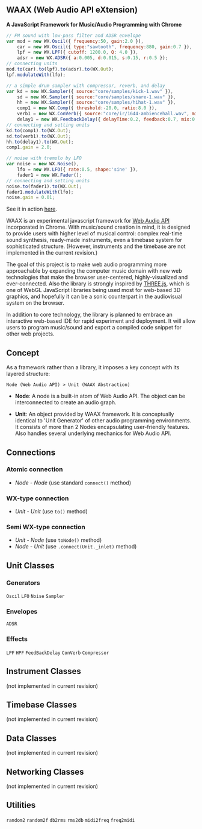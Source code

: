 WAAX (Web Audio API eXtension)
------------------------------
**A JavaScript Framework for Music/Audio Programming with Chrome**

```javascript
// FM sound with low-pass filter and ADSR envelope
var mod = new WX.Oscil({ frequency:50, gain:2.0 }),
    car = new WX.Oscil({ type:"sawtooth", frequency:880, gain:0.7 }),
    lpf = new WX.LPF({ cutoff: 1200.0, Q: 4.0 }),
    adsr = new WX.ADSR({ a:0.005, d:0.015, s:0.15, r:0.5 });
// connecting units
mod.to(car).to(lpf).to(adsr).to(WX.Out);
lpf.modulateWith(lfo);

// a simple drum sampler with compressor, reverb, and delay
var kd = new WX.Sampler({ source:"core/samples/kick-1.wav" }),
    sd = new WX.Sampler({ source:"core/samples/snare-1.wav" }),
    hh = new WX.Sampler({ source:"core/samples/hihat-1.wav" }),
    comp1 = new WX.Comp({ threshold:-20.0, ratio:8.0 }),
    verb1 = new WX.ConVerb({ source:"core/ir/1644-ambiencehall.wav", mix: 0.5 }),
    delay1 = new WX.FeedbackDelay({ delayTime:0.2, feedback:0.7, mix:0.25 }),
// connecting and setting units
kd.to(comp1).to(WX.Out);
sd.to(verb1).to(WX.Out);
hh.to(delay1).to(WX.Out);
comp1.gain = 2.0;

// noise with tremolo by LFO
var noise = new WX.Noise(),
    lfo = new WX.LFO({ rate:0.5, shape:'sine' }),
    fader1 = new WX.Fader();
// connecting and setting units    
noise.to(fader1).to(WX.Out);
fader1.modulateWith(lfo);
noise.gain = 0.01;
```
See it in action [here][3].

WAAX is an experimental javascript framework for [Web Audio API][1] incorporated in Chrome. With music/sound creation in mind, it is designed to provide users with higher level of musical control: complex real-time sound synthesis, ready-made instruments, even a timebase system for sophisticated structure. (However, instruments and the timebase are not implemented in the current revision.)

The goal of this project is to make web audio programming more approachable by expanding the computer music domain with new web technologies that make the browser user-centered, highly-visualized and ever-connected. Also the library is strongly inspired by [THREE.js][2], which is one of WebGL JavaScript libraries being used most for web-based 3D graphics, and hopefully it can be a sonic counterpart in the audiovisual system on the browser.

In addition to core technology, the library is planned to embrace an interactive web-based IDE for rapid experiment and deployment. It will allow users to program music/sound and export a compiled code snippet for other web projects.

[1]: https://dvcs.w3.org/hg/audio/raw-file/tip/webaudio/specification.html "Web Audio API: W3C Editor's Draft"
[2]: https://github.com/mrdoob/three.js/ "THREE.js: Github Repo"
[3]: http://hoch.github.com/waax/examples/hellowaax.html


Concept
-------

As a framework rather than a library, it imposes a key concept with its layered structure:

    Node (Web Audio API) > Unit (WAAX Abstraction)
  
- **Node**: A node is a built-in atom of Web Audio API. The object can be interconnected to create an audio graph.

- **Unit**: An object provided by WAAX framework. It is conceptually identical to 'Unit Generator' of other audio programming environments. It consists of more than 2 Nodes encapsulating user-friendly features. Also handles several underlying mechanics for Web Audio API.


Connections
-----------
### Atomic connection
- *Node - Node* (use standard `connect()` method)

### WX-type connection
- *Unit - Unit* (use `to()` method)

### Semi WX-type connection
- *Unit - Node* (use `toNode()` method)
- *Node - Unit* (use `.connect(Unit._inlet)` method)


Unit Classes
------------
### Generators
`Oscil` `LFO` `Noise` `Sampler` 

### Envelopes
`ADSR`

### Effects
`LPF`
`HPF`
`FeedBackDelay`
`ConVerb`
`Compressor`


Instrument Classes
------------------
(not implemented in current revision)


Timebase Classes
----------------
(not implemented in current revision)


Data Classes
------------
(not implemented in current revision)


Networking Classes
------------------
(not implemented in current revision)


Utilities
---------
`random2` `random2f` `db2rms` `rms2db` `midi2freq` `freq2midi`
